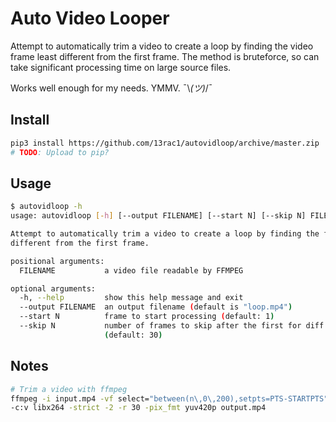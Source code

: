 # Auto Video Looper

Attempt to automatically trim a video to create a loop by finding the video
frame least different from the first frame. The method is bruteforce, so can
take significant processing time on large source files.

Works well enough for my needs. YMMV. ¯\\_(ツ)_/¯

## Install

```bash
pip3 install https://github.com/13rac1/autovidloop/archive/master.zip
# TODO: Upload to pip?
```

## Usage

```bash
$ autovidloop -h
usage: autovidloop [-h] [--output FILENAME] [--start N] [--skip N] FILENAME

Attempt to automatically trim a video to create a loop by finding the frame least
different from the first frame.

positional arguments:
  FILENAME           a video file readable by FFMPEG

optional arguments:
  -h, --help         show this help message and exit
  --output FILENAME  an output filename (default is "loop.mp4")
  --start N          frame to start processing (default: 1)
  --skip N           number of frames to skip after the first for diff calculations
                     (default: 30)
```

## Notes

```bash
# Trim a video with ffmpeg
ffmpeg -i input.mp4 -vf select="between(n\,0\,200),setpts=PTS-STARTPTS" \
-c:v libx264 -strict -2 -r 30 -pix_fmt yuv420p output.mp4
```
